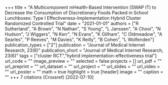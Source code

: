 +++
title = "A Multicomponent mHealth-Based Intervention (SWAP IT) to Decrease the Consumption of Discretionary Foods Packed in School Lunchboxes: Type I Effectiveness-Implementation Hybrid Cluster Randomized Controlled Trial"
date = "2021-01-01"
authors = ["R Sutherland", "A Brown", "N Nathan", "S Yoong", "L Janssen", "A Chooi", "N Hudson", "J Wiggers", "N Kerr", "N Evans", "K Gillham", "C Oldmeadow", "A Searles", "P Reeves", "M Davies", "K Reilly", "B Cohen", "L Wolfenden"]
publication_types = ["2"]
publication = "Journal of Medical Internet Research, 23(6)"
publication_short = "Journal of Medical Internet Research, 23(6)"
tags = ["cluster RCT","hybrid implementation-effectiveness trial"]
url_code = ""
image_preview = ""
selected = false
projects = []
url_pdf = ""
url_preprint = ""
url_dataset = ""
url_project = ""
url_slides = ""
url_video = ""
url_poster = ""
math = true
highlight = true
[header]
image = ""
caption = ""
+++
7 citations (Crossref) [2022-07-10]

